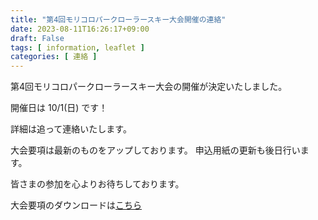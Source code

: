 ```yaml
---
title: "第4回モリコロパークローラースキー大会開催の連絡"
date: 2023-08-11T16:26:17+09:00
draft: False
tags: [ information, leaflet ]
categories: [ 連絡 ]
---
```


第4回モリコロパークローラースキー大会の開催が決定いたしました。

開催日は 10/1(日) です！


詳細は追って連絡いたします。

大会要項は最新のものをアップしております。
申込用紙の更新も後日行います。

皆さまの参加を心よりお待ちしております。

大会要項のダウンロードは[こちら](https://drive.google.com/uc?export=download&id=1zsjYVUqLvYYBuIOkZ78VLeXP38n9Vlgy "ダウンロード (Google Drive)")
